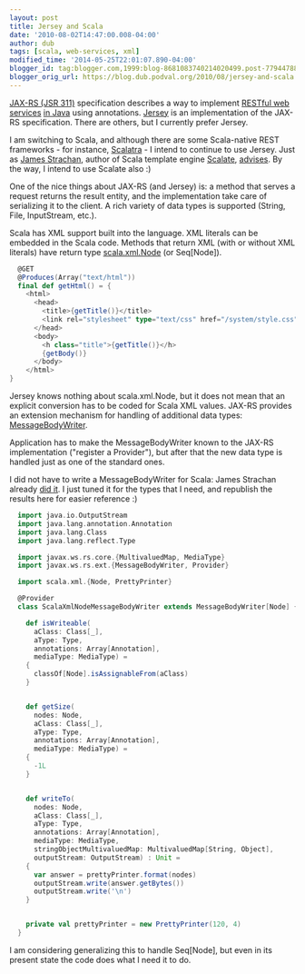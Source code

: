 ```yaml
---
layout: post
title: Jersey and Scala
date: '2010-08-02T14:47:00.008-04:00'
author: dub
tags: [scala, web-services, xml]
modified_time: '2014-05-25T22:01:07.890-04:00'
blogger_id: tag:blogger.com,1999:blog-8681083740214020499.post-7794478870804755238
blogger_orig_url: https://blog.dub.podval.org/2010/08/jersey-and-scala.html
---
```


[JAX-RS (JSR 311)](http://jcp.org/en/jsr/detail?id=311) specification describes a way to implement
[RESTful web services](http://www.amazon.com/Restful-Web-Services-Leonard-Richardson/dp/0596529260)
[in Java](http://www.amazon.com/RESTful-Java-Jax-RS-Animal-Guide/dp/0596158041) using annotations.
[Jersey](https://jersey.dev.java.net/) is an implementation of the JAX-RS specification.
There are others, but I currently prefer Jersey.

I am switching to Scala, and although there are some Scala-native REST frameworks - for instance,
[Scalatra](https://github.com/scalatra/scalatra) - I intend to continue to use Jersey. Just as
[James Strachan](http://macstrac.blogspot.com/), author of Scala template engine [Scalate](http://scalate.fusesource.org/),
[advises](http://servicemix.396122.n5.nabble.com/Scalatra-to-SMX4-td3265674.html). By the way, I intend to use Scalate
also :)

One of the nice things about JAX-RS (and Jersey) is: a method that serves a request returns the result entity, and the
implementation take care of serializing it to the client. A rich variety of data types is supported (String, File,
InputStream, etc.).

Scala has XML support built into the language. XML literals can be embedded in the Scala code. Methods that return XML
(with or without XML literals) have return type [scala.xml.Node](http://www.scala-lang.org/api/current/scala/xml/Node.html)
(or Seq[Node]).

```scala
  @GET
  @Produces(Array("text/html"))
  final def getHtml() = {
    <html>
      <head>
        <title>{getTitle()}</title>
        <link rel="stylesheet" type="text/css" href="/system/style.css"/>
      </head>
      <body>
        <h class="title">{getTitle()}</h>
        {getBody()}
      </body>
    </html>
}
```

Jersey knows nothing about scala.xml.Node, but it does not mean that an explicit conversion has to be coded for Scala
XML values. JAX-RS provides an extension mechanism for handling of additional data types:
[MessageBodyWriter](https://jsr311.dev.java.net/nonav/releases/1.1/javax/ws/rs/ext/MessageBodyWriter.html).

Application has to make the MessageBodyWriter known to the JAX-RS implementation ("register a Provider"), but after that
the new data type is handled just as one of the standard ones.

I did not have to write a MessageBodyWriter for Scala: James Strachan already
[did it](http://jersey.576304.n2.nabble.com/added-jersey-scala-library-to-trunk-td2725623.html). I just tuned it for the
types that I need, and republish the results here for easier reference :)

```scala
  import java.io.OutputStream
  import java.lang.annotation.Annotation
  import java.lang.Class
  import java.lang.reflect.Type

  import javax.ws.rs.core.{MultivaluedMap, MediaType}
  import javax.ws.rs.ext.{MessageBodyWriter, Provider}

  import scala.xml.{Node, PrettyPrinter}

  @Provider
  class ScalaXmlNodeMessageBodyWriter extends MessageBodyWriter[Node] {

    def isWriteable(
      aClass: Class[_],
      aType: Type,
      annotations: Array[Annotation],
      mediaType: MediaType) =
    {
      classOf[Node].isAssignableFrom(aClass)
    }


    def getSize(
      nodes: Node,
      aClass: Class[_],
      aType: Type,
      annotations: Array[Annotation],
      mediaType: MediaType) =
    {
      -1L
    }


    def writeTo(
      nodes: Node,
      aClass: Class[_],
      aType: Type,
      annotations: Array[Annotation],
      mediaType: MediaType,
      stringObjectMultivaluedMap: MultivaluedMap[String, Object],
      outputStream: OutputStream) : Unit =
    {
      var answer = prettyPrinter.format(nodes)
      outputStream.write(answer.getBytes())
      outputStream.write('\n')
    }


    private val prettyPrinter = new PrettyPrinter(120, 4)
  }
```

I am considering generalizing this to handle Seq[Node], but even in its present state the code does what I need it to do.